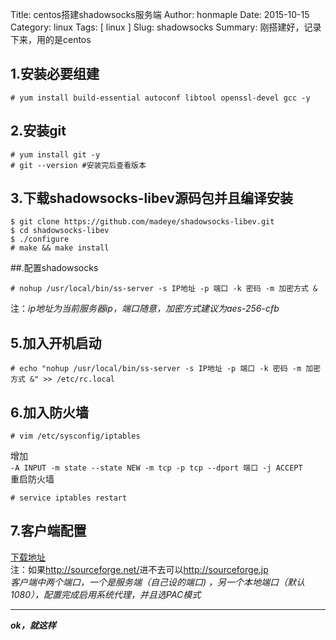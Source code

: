 Title: centos搭建shadowsocks服务端 
Author: honmaple 
Date: 2015-10-15
Category: linux
Tags: [ linux ]
Slug: shadowsocks
Summary: 刚搭建好，记录下来，用的是centos

## 1.安装必要组建
```
# yum install build-essential autoconf libtool openssl-devel gcc -y
```

## 2.安装git
```
# yum install git -y 
# git --version #安装完后查看版本
```

## 3.下载shadowsocks-libev源码包并且编译安装
```
$ git clone https://github.com/madeye/shadowsocks-libev.git
$ cd shadowsocks-libev
$ ./configure 
# make && make install
```

##.配置shadowsocks
```
# nohup /usr/local/bin/ss-server -s IP地址 -p 端口 -k 密码 -m 加密方式 &
```

注：*ip地址为当前服务器ip，端口随意，加密方式建议为aes-256-cfb*
## 5.加入开机启动
```
# echo "nohup /usr/local/bin/ss-server -s IP地址 -p 端口 -k 密码 -m 加密方式 &" >> /etc/rc.local
```

## 6.加入防火墙
```
# vim /etc/sysconfig/iptables
```
增加  
`-A INPUT -m state --state NEW -m tcp -p tcp --dport 端口 -j ACCEPT`  
重启防火墙  

    # service iptables restart

## 7.客户端配置
[下载地址](http://https://github.com/librehat/shadowsocks-qt5/wiki/)  
注：如果<http://sourceforge.net/>进不去可以<http://sourceforge.jp>  
*客户端中两个端口，一个是服务端（自己设的端口)
，另一个本地端口（默认1080），配置完成启用系统代理，并且选PAC模式*

----------------
***ok，就这样***

